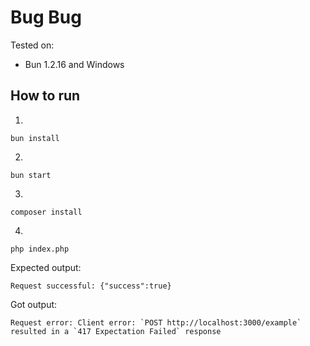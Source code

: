 # Bug Bug

Tested on:
- Bun 1.2.16 and Windows

## How to run

1.

```
bun install
```

2.

```
bun start
```

3.
```
composer install
```

4.

```
php index.php
```

Expected output:
```
Request successful: {"success":true}
```

Got output:
```
Request error: Client error: `POST http://localhost:3000/example` resulted in a `417 Expectation Failed` response
```